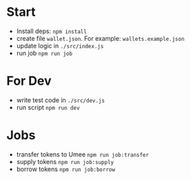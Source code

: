 # Start 

- Install deps: `npm install`
- create file `wallet.json`. For example: `wallets.example.json`
- update logic in `./src/index.js`
- run job `npm run job`

# For Dev 

- write test code in `./src/dev.js`
- run script `npm run dev`

# Jobs

- transfer tokens to Umee `npm run job:transfer`
- supply tokens `npm run job:supply`
- borrow tokens `npm run job:borrow`

